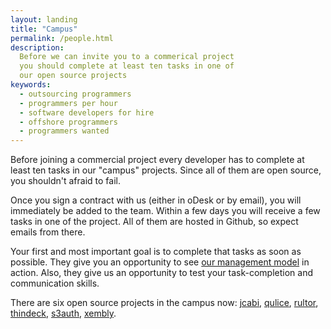 ```yaml
---
layout: landing
title: "Campus"
permalink: /people.html
description:
  Before we can invite you to a commerical project
  you should complete at least ten tasks in one of
  our open source projects
keywords:
  - outsourcing programmers
  - programmers per hour
  - software developers for hire
  - offshore programmers
  - programmers wanted
---
```


Before joining a commercial project every developer has
to complete at least ten tasks in our "campus" projects. Since all of them
are open source, you shouldn't afraid to fail.

Once you sign a contract with us (either in oDesk or by email),
you will immediately be added to the team. Within a few days you
will receive a few tasks in one of the project. All of them are
hosted in Github, so expect emails from there.

Your first and most important goal is to complete that   tasks
as soon as possible. They give you an opportunity to see
[our management model](http://www.yegor256.com/2014/04/17/how-xdsd-is-different.html) in action. Also, they give us
an opportunity to test your task-completion and communication
skills.

There are six open source projects in the campus now:
[jcabi](https://github.com/jcabi),
[qulice](https://github.com/teamed/qulice),
[rultor](https://github.com/yegor256/rultor),
[thindeck](https://github.com/yegor256/thindeck),
[s3auth](https://github.com/yegor256/s3auth),
[xembly](https://github.com/yegor256/xembly).
